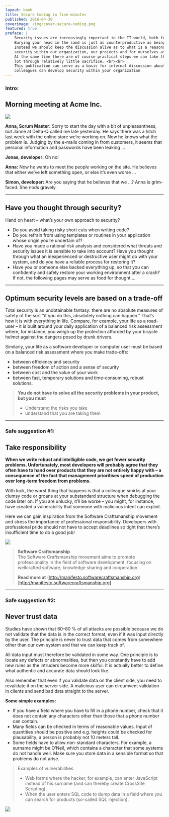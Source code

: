 ```yaml
---
layout: book
title: Secure Coding in five minutes
published: 2016-04-30
coverimage: /img/cover-secure-coding.png
featured: true 
preface: |
    Security issues are increasingly important in the IT world, both for developers and users. 
    Burying your head in the sand is just as counterproductive as being paranoid. 
    Instead we should keep the discussion alive as to what is a reasonable level of 
    security within our organization, our projects and for ourselves as indi- viduals. 
    At the same time there are of course practical steps we can take that can achieve a 
    lot through relatively little sacrifice. <br><br>
    This publication can serve as a basis for internal discussion about how you and your 
    colleagues can develop security within your organization
---
```

### Intro: 

## Morning meeting at Acme Inc.

![](/img/morning-meeting.png)

**Anna, Scrum Master:** Sorry to start the day with a bit of unpleasantness, but
Janne at Delta-Q called me late yesterday. He says
there was a hitch last week with the online store we’re
working on. Now he knows what the problem is.
Judging by the e-mails coming in from customers, it
seems that personal information and passwords
have been leaking ...

**Jonas, developer:** Oh no!

**Anna:** Now he wants to meet the people working on the site.
He believes that either we’ve left something open, or
else it’s even worse ...

**Simon, developer:** Are you saying that he believes that we ...?
Anna is grim-faced. She nods gravely.

***

## Have you thought through security?
Hand on heart – what’s your own approach to security?  

* Do you avoid taking risky short cuts when writing code?
* Do you refrain from using templates or routines in your application whose origin you’re uncertain of?
* Have you made a rational risk analysis and considered what threats and security issues it is sensible 
  to take into account? Have you thought through what an inexperienced or destructive user might do with 
  your system, and do you have a reliable process for restoring it?
* Have you or someone else backed everything up, so that you can confidently
  and safely restore your working environment after a crash?
  If not, the following pages may serve as food for thought ...

***

## Optimum security levels are based on a trade-off

Total security is an unobtainable fantasy: there are no absolute measures of
safety of the sort “if you do this, absolutely nothing can happen.” That’s how
it is with everything in life. Compare, for example, your life as a road-user
– it is built around your daily application of a balanced risk assessment
where, for instance, you weigh up the protection afforded by your bicycle
helmet against the dangers posed by drunk drivers.

Similarly, your life as a software developer or computer user must be
based on a balanced risk assessment where you make trade-offs:

* between efficiency and security
* between freedom of action and a sense of security
* between cost and the value of your work
* between fast, temporary solutions and time-consuming, robust
  solutions.

> **You do not have to solve all the security problems in your product, but you must**  
> <ul><li>Understand the risks you take</li><li>understand that you are taking them</li><ul>

***

### Safe suggestion #1:

## Take responsibility

**When we write robust and intelligible code, we get fewer security
problems. Unfortunately, most developers will probably agree that
they often have to hand over products that they are not entirely
happy with – a consequence of the fact that management prioritises
speed of production over long-term freedom from problems.**

With luck, the worst thing that happens is that a colleague smirks at your
clumsy code or groans at your substandard structure when debugging the
code later on. If you are unlucky, it’ll be worse – you might, for instance,
have created a vulnerability that someone with malicious intent can exploit.

Here we can gain inspiration from the Software Craftsmanship movement
and stress the importance of professional responsibility. Developers with
professional pride should not have to accept deadlines so tight that there’s
insufficient time to do a good job!

![](/img/team-hug.png)

> **Software Craftsmanship**  
> The Software Craftsmanship movement aims to promote professionality in the field of 
> software development, focusing on wellcrafted
> software, knowledge sharing and cooperation. 
>    
> **Read more at** (http://manifesto.softwarecraftsmanship.org)[http://manifesto.softwarecraftsmanship.org]

***

### Safe suggestion #2:

## Never trust data

Studies have shown that 60–80 % of all attacks are possible because
we do not validate that the data is in the correct format, even if it was
input directly by the user. The principle is never to trust data that
comes from somewhere other than our own system and that we can
keep track of.

All data input must therefore be validated in some way. One principle is to
locate any defects or abnormalities, but then you constantly have to add
new rules as the intruders become more skilful. It is actually better to
define what authentic and accurate data should look like.

Also remember that even if you validate data on the client
side, you need to revalidate it on the server side. A
malicious user can circumvent validation in clients and
send bad data straight to the server.

**Some simple examples:**
* If you have a field where you have to fill in a phone
  number, check that it does not contain any characters
  other than those that a phone number can contain.
* Many fields can be checked in terms of reasonable values.
  Input of quantities should be positive and e.g. heights could
  be checked for plausability; a person is probably not 10 meters
  tall.
* Some fields have to allow non-standard characters. For example,
  a surname might be O’Neil, which contains a character that
  some systems do not handle well. Make sure you store data in
  a sensible format so that problems do not arise.

>Examples of vulnerabilities
>  <ul><li>Web forms where the hacker, for example, can enter JavaScript instead of his surname (and can thereby create CrossSite Scripting).
> </li>
> <li>When the user enters SQL code to dump data in a field where
>   you can search for products (so-called SQL injection).</li></ul>

![](/img/detective.png)

